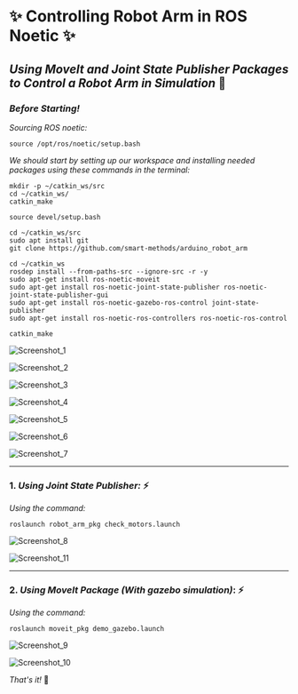 # ✨ Controlling Robot Arm in ROS Noetic ✨
## *Using MoveIt and Joint State Publisher Packages to Control a Robot Arm in Simulation* 🌟

### *Before Starting!*
*Sourcing ROS noetic:*

```
source /opt/ros/noetic/setup.bash
```

*We should start by setting up our workspace and installing needed packages using these commands in the terminal:*

```
mkdir -p ~/catkin_ws/src
cd ~/catkin_ws/
catkin_make

source devel/setup.bash

cd ~/catkin_ws/src
sudo apt install git
git clone https://github.com/smart-methods/arduino_robot_arm 

cd ~/catkin_ws
rosdep install --from-paths-src --ignore-src -r -y
sudo apt-get install ros-noetic-moveit
sudo apt-get install ros-noetic-joint-state-publisher ros-noetic-joint-state-publisher-gui
sudo apt-get install ros-noetic-gazebo-ros-control joint-state-publisher
sudo apt-get install ros-noetic-ros-controllers ros-noetic-ros-control

catkin_make
```

![Screenshot_1](https://github.com/user-attachments/assets/c8bfadf6-cce2-4fcc-a52f-03caae67702b)

![Screenshot_2](https://github.com/user-attachments/assets/6c955fc8-7bf7-4afb-87eb-3080069cb718)

![Screenshot_3](https://github.com/user-attachments/assets/615b6d82-3f0c-4768-9797-10f61a0174f4)

![Screenshot_4](https://github.com/user-attachments/assets/91a7ee43-4433-4401-939f-277fae991e49)

![Screenshot_5](https://github.com/user-attachments/assets/a7f4b542-9520-4706-9724-743363ff9764)

![Screenshot_6](https://github.com/user-attachments/assets/8a5ddfd0-9611-4731-80d5-3f9a89681177)

![Screenshot_7](https://github.com/user-attachments/assets/1343db40-fb85-44dc-b1a6-3f8db09198bd)

-------------------------------------------------------------------------------------------------

### 1. *Using Joint State Publisher:* ⚡

*Using the command:*

```
roslaunch robot_arm_pkg check_motors.launch
```

![Screenshot_8](https://github.com/user-attachments/assets/12fada71-e63b-428e-88a0-9aa6f5dda201)

![Screenshot_11](https://github.com/user-attachments/assets/94a29633-6a7f-4852-89c0-d8cabf64a1d5)

-------------------------------------------------------------------------------------------------

### 2. *Using MoveIt Package (With gazebo simulation)*: ⚡

*Using the command:*

```
roslaunch moveit_pkg demo_gazebo.launch
```

![Screenshot_9](https://github.com/user-attachments/assets/cc8ff45c-9878-4583-8c1d-026a99863bb7)

![Screenshot_10](https://github.com/user-attachments/assets/579acc80-486e-4931-816d-01eebfa6257a)



*That's it!* 🐻
